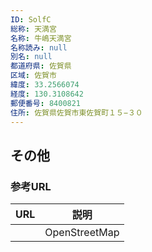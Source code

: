 ```yaml
---
ID: SolfC
総称: 天満宮
名称: 牛嶋天満宮
名称読み: null
別名: null
都道府県: 佐賀県
区域: 佐賀市
緯度: 33.2566074
経度: 130.3108642
郵便番号: 8400821
住所: 佐賀県佐賀市東佐賀町１５−３０
---
```


## その他

### 参考URL

| URL | 説明          |
| --- | ------------- |
|     | OpenStreetMap |
